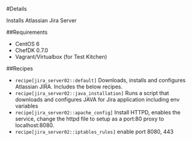 #Details

Installs Atlassian Jira Server

##Requirements

* CentOS 6
* ChefDK 0.7.0
* Vagrant/Virtualbox (for Test Kitchen)

##Recipes

* `recipe[jira_server02::default]` Downloads, installs and configures Atlassian JIRA. Includes the below recipes.
* `recipe[jira_server02::java_installation]` Runs a script that downloads and configures JAVA for Jira application including env variables 
* `recipe[jira_server02::apache_config]` Install HTTPD, enables the service, change the httpd file to setup as a port:80 proxy to localhost:8080.  
* `recipe[jira_server02::iptables_rules]` enable port 8080, 443

